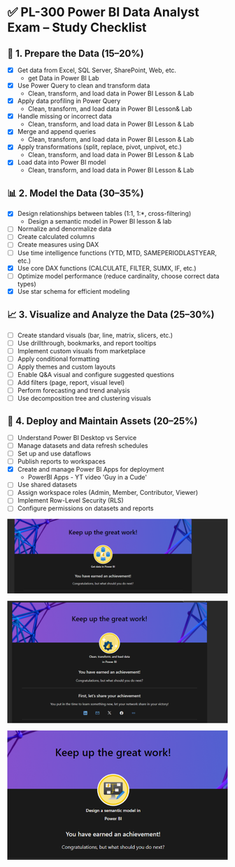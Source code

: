 # ✅ PL-300 Power BI Data Analyst Exam – Study Checklist

## 📁 1. Prepare the Data (15–20%)
- [X] Get data from Excel, SQL Server, SharePoint, Web, etc.  
    - get Data in Power BI Lab 
- [X] Use Power Query to clean and transform data  
    - Clean, transform, and load data in Power BI Lesson & Lab
- [X] Apply data profiling in Power Query  
    - Clean, transform, and load data in Power BI Lesson& Lab
- [X] Handle missing or incorrect data  
    - Clean, transform, and load data in Power BI Lesson & Lab
- [X] Merge and append queries  
    - Clean, transform, and load data in Power BI Lesson & Lab
- [X] Apply transformations (split, replace, pivot, unpivot, etc.)
    - Clean, transform, and load data in Power BI Lesson & Lab 
- [X] Load data into Power BI model  
    - Clean, transform, and load data in Power BI Lesson & Lab
## 📊 2. Model the Data (30–35%)
- [X] Design relationships between tables (1:1, 1:*, cross-filtering)  
    - Design a semantic model in Power BI lesson & lab
- [ ] Normalize and denormalize data  
- [ ] Create calculated columns  
- [ ] Create measures using DAX  
- [ ] Use time intelligence functions (YTD, MTD, SAMEPERIODLASTYEAR, etc.)  
- [X] Use core DAX functions (CALCULATE, FILTER, SUMX, IF, etc.)  
- [ ] Optimize model performance (reduce cardinality, choose correct data types)  
- [X] Use star schema for efficient modeling  

## 📈 3. Visualize and Analyze the Data (25–30%)
- [ ] Create standard visuals (bar, line, matrix, slicers, etc.)  
- [ ] Use drillthrough, bookmarks, and report tooltips  
- [ ] Implement custom visuals from marketplace  
- [ ] Apply conditional formatting  
- [ ] Apply themes and custom layouts  
- [ ] Enable Q&A visual and configure suggested questions  
- [ ] Add filters (page, report, visual level)  
- [ ] Perform forecasting and trend analysis  
- [ ] Use decomposition tree and clustering visuals  

## 🚀 4. Deploy and Maintain Assets (20–25%)
- [ ] Understand Power BI Desktop vs Service  
- [ ] Manage datasets and data refresh schedules  
- [ ] Set up and use dataflows  
- [ ] Publish reports to workspaces  
- [X] Create and manage Power BI Apps for deployment  
    - PowerBI Apps - YT video 'Guy in a Cude'
- [ ] Use shared datasets  
- [ ] Assign workspace roles (Admin, Member, Contributor, Viewer)  
- [ ] Implement Row-Level Security (RLS)  
- [ ] Configure permissions on datasets and reports 

![alt text](image-1.png)

![alt text](image.png)


![alt text](image-2.png)